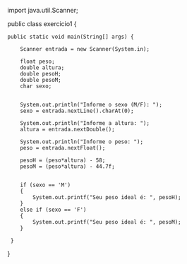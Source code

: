import java.util.Scanner;

public class exercicio1 {
	
	public static void main(String[] args) {
		
		Scanner entrada = new Scanner(System.in);
		
		float peso;
		double altura;
		double pesoH;
		double pesoM;
		char sexo;
		
		
		System.out.println("Informe o sexo (M/F): ");
		sexo = entrada.nextLine().charAt(0);
		
		System.out.println("Informe a altura: ");
		altura = entrada.nextDouble();
		
		System.out.println("Informe o peso: ");
		peso = entrada.nextFloat();
		
		pesoH = (peso*altura) - 58;
		pesoM = (peso*altura) - 44.7f;
		
		
		if (sexo == 'M')
		{
			System.out.printf("Seu peso ideal é: ", pesoH);
		}
		else if (sexo == 'F')
		{
			System.out.printf("Seu peso ideal é: ", pesoM);
		}
		
	 }
}
